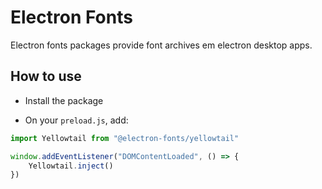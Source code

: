 # Electron Fonts

Electron fonts packages provide font archives em electron desktop apps.

## How to use

* Install the package

* On your `preload.js`, add:

```ts
import Yellowtail from "@electron-fonts/yellowtail"

window.addEventListener("DOMContentLoaded", () => {
    Yellowtail.inject()
})
```